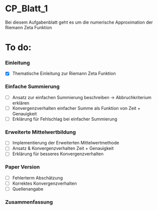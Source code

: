 # CP_Blatt_1
Bei diesem Aufgabenblatt geht es um die numerische Approximation der Riemann Zeta Funktion 

# To do:
### Einleitung
- [x] Thematische Einleitung zur Riemann Zeta Funktion
### Einfache Summierung
- [ ] Ansatz zur einfachen Summierung beschreiben -> Abbruchkriterium erklären
- [ ] Konvergenzverhalten einfacher Summe als Funktion von Zeit + Genauigkeit
- [ ] Erklärung für Fehlschlag bei einfacher Summierung
### Erweiterte Mittelwertbildung
- [ ] Implementierung der Erweiterten Mittelwertmethode
- [ ] Ansatz & Konvergenzverhalten Zeit + Genauigkeit 
- [ ] Erklärung für besseres Konvergenzverhalten
### Paper Version
- [ ] Fehlerterm Abschätzung 
- [ ] Korrektes Konvergenzverhalten
- [ ] Quellenangabe
### Zusammenfassung

